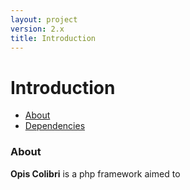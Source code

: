```yaml
---
layout: project
version: 2.x
title: Introduction
---
```

# Introduction

* [About](#about)
* [Dependencies](#dependencies)

### About

**Opis Colibri** is a php framework aimed to
